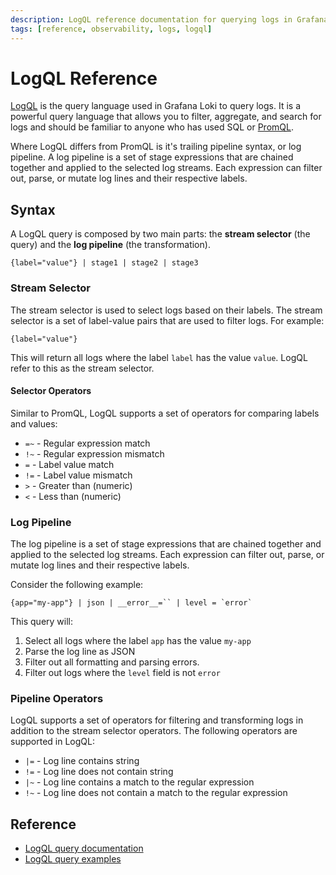 ```yaml
---
description: LogQL reference documentation for querying logs in Grafana Loki.
tags: [reference, observability, logs, logql]
---
```

# LogQL Reference

[LogQL][logql] is the query language used in Grafana Loki to query logs. It is a powerful query language that allows you to filter, aggregate, and search for logs and should be familiar to anyone who has used SQL or [PromQL](../metrics/promql.md).

Where LogQL differs from PromQL is it's trailing pipeline syntax, or log pipeline. A log pipeline is a set of stage expressions that are chained together and applied to the selected log streams. Each expression can filter out, parse, or mutate log lines and their respective labels.

[logql]: https://grafana.com/docs/loki/latest/query/

## Syntax

A LogQL query is composed by two main parts: the **stream selector** (the query) and the **log pipeline** (the transformation).

```logql
{label="value"} | stage1 | stage2 | stage3
```

### Stream Selector

The stream selector is used to select logs based on their labels. The stream selector is a set of label-value pairs that are used to filter logs. For example:

```logql
{label="value"}
```

This will return all logs where the label `label` has the value `value`. LogQL refer to this as the stream selector.

#### Selector Operators

Similar to PromQL, LogQL supports a set of operators for comparing labels and values:

- `=~` - Regular expression match
- `!~` - Regular expression mismatch
- `=` - Label value match
- `!=` - Label value mismatch
- `>` - Greater than (numeric)
- `<` - Less than (numeric)

### Log Pipeline

The log pipeline is a set of stage expressions that are chained together and applied to the selected log streams. Each expression can filter out, parse, or mutate log lines and their respective labels.

Consider the following example:

```logql
{app="my-app"} | json | __error__=`` | level = `error`
```

This query will:

1. Select all logs where the label `app` has the value `my-app`
2. Parse the log line as JSON
3. Filter out all formatting and parsing errors.
4. Filter out logs where the `level` field is not `error`

### Pipeline Operators

LogQL supports a set of operators for filtering and transforming logs in addition to the stream selector operators. The following operators are supported in LogQL:

- `|=` - Log line contains string
- `!=` - Log line does not contain string
- `|~` - Log line contains a match to the regular expression
- `!~` - Log line does not contain a match to the regular expression

## Reference

- [LogQL query documentation](https://grafana.com/docs/loki/latest/query/log_queries/)
- [LogQL query examples](https://grafana.com/docs/loki/latest/query/query_examples/)
